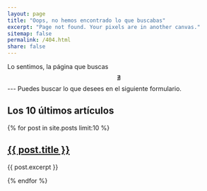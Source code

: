 ```yaml
---
layout: page
title: "Oops, no hemos encontrado lo que buscabas"
excerpt: "Page not found. Your pixels are in another canvas."
sitemap: false
permalink: /404.html
share: false
---  
```


Lo sentimos, la página que buscas $$\mathcal{\nexists}$$ --- Puedes buscar lo que desees en el siguiente formulario.
<script type="text/javascript">
  var GOOG_FIXURL_LANG = 'es';
  var GOOG_FIXURL_SITE = '{{ site.url }}'
</script>
<script type="text/javascript"
  src="//linkhelp.clients.google.com/tbproxy/lh/wm/fixurl.js">
</script>

## Los 10 últimos artículos

<div itemscope itemtype="http://schema.org/BlogPosting" class="hentry" id="main" role="main">
    {% for post in site.posts limit:10 %}
    <article>
        <h2 class="entry-title"><a href="{{ site.url }}{{ post.url }}" title="{{ post.title }}"><span itemprop="name">{{ post.title }}</span></a></h2>
        <p>{{ post.excerpt }}</p>
    </article>
    {% endfor %}
</div><!-- /#main -->

<script type="text/javascript"
  src="//cdn.mathjax.org/mathjax/latest/MathJax.js?config=TeX-AMS-MML_HTMLorMML">
</script>
